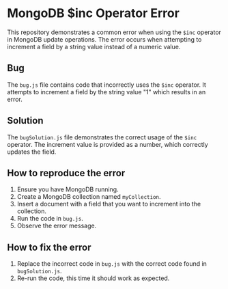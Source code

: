 # MongoDB $inc Operator Error

This repository demonstrates a common error when using the `$inc` operator in MongoDB update operations. The error occurs when attempting to increment a field by a string value instead of a numeric value.

## Bug
The `bug.js` file contains code that incorrectly uses the `$inc` operator.  It attempts to increment a field by the string value "1" which results in an error.

## Solution
The `bugSolution.js` file demonstrates the correct usage of the `$inc` operator.  The increment value is provided as a number, which correctly updates the field.

## How to reproduce the error
1.  Ensure you have MongoDB running.
2.  Create a MongoDB collection named `myCollection`.
3.  Insert a document with a field that you want to increment into the collection.
4.  Run the code in `bug.js`.
5.  Observe the error message. 

## How to fix the error
1. Replace the incorrect code in `bug.js` with the correct code found in `bugSolution.js`.
2. Re-run the code, this time it should work as expected.